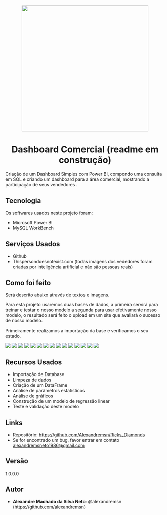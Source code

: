 
<div align="center">
<img src="images/Fresh-orange-juice-in-glass-on-transparent-PNG.png" width="400">

# Dashboard Comercial (readme em construção)

<div align="left">
Criação de um Dashboard Simples com Power BI, compondo uma consulta em SQL e criando um dashboard para a área comercial, mostrando a participação de seus vendedores . 


## Tecnologia

Os softwares  usados neste projeto foram:

* Microsoft Power BI
* MySQL WorkBench

## Serviços Usados

* Github
* Thispersondoesnotexist.com (todas imagens dos vededores foram criadas por inteligência artificial e não são pessoas reais)



## Como foi feito

Será descrito abaixo através de textos e imagens.

Para esta projeto usaremos duas bases de dados, a primeira servirá para treinar e testar o nosso modelo a segunda para usar efetivamente nosso modelo, o resultado será feito o upload em um site que avaliará o sucesso de nosso modelo.

Primeiramente realizamos a importação da base e verificamos o seu estado.

<img src=images/pbdc_001.png>

<img src=images/pbdc_002.png>

<img src=images/pbdc_003.png>

<img src=images/pbdc_004.png>

<img src=images/pbdc_005.png>


<img src=images/pbdc_006.png>

<img src=images/pbdc_007.png>

<img src=images/pbdc_008.png>


<img src=images/pbdc_009.png>


<img src=images/pbdc_010.png>


<img src=images/pbdc_011.png>


<img src=images/pbdc_012.png>


<img src=images/pbdc_013.png>


<img src=images/pbdc_014.png>

<img src=images/pbdc_015.png>


## Recursos Usados

  - Importação de Database
  - Limpeza de dados
  - Criação de um DataFrame
  - Análise de parâmetros estatísticos
  - Análise de gráficos
  - Construção de um modelo de regressão linear
  - Teste e validação deste modelo
  

## Links

  - Repositório: https://github.com/Alexandremsn/Ricks_Diamonds
  - Se for encontrado um bug, favor entrar em contato alexandremsneto1986@gmail.com


## Versão

1.0.0.0


## Autor

* **Alexandre Machado da Silva Neto**: @alexandremsn (https://github.com/alexandremsn)
